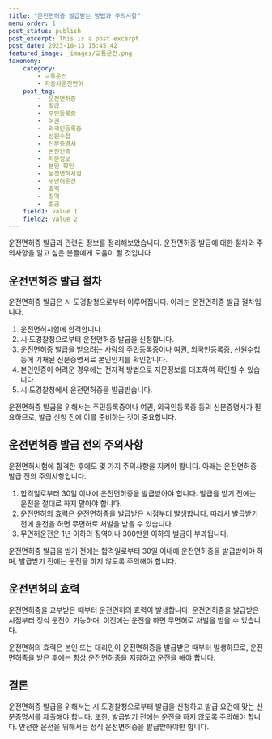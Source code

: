 ```yaml
---
title: "운전면허증 발급받는 방법과 주의사항"
menu_order: 1
post_status: publish
post_excerpt: This is a post excerpt
post_date: 2023-10-13 15:45:42
featured_image: _images/교통운전.png
taxonomy:
    category:
        - 교통운전
        - 자동차운전면허
    post_tag:
        -  운전면허증
        -  발급
        -  주민등록증
        -  여권
        -  외국인등록증
        -  선원수첩
        -  신분증명서
        -  본인인증
        -  지문정보
        -  본인 확인
        -  운전면허시험
        -  무면허운전
        -  효력
        -  징역
        -  벌금
    field1: value 1
    field2: value 2
---
```



운전면허증 발급과 관련된 정보를 정리해보았습니다. 운전면허증 발급에 대한 절차와 주의사항을 알고 싶은 분들에게 도움이 될 것입니다.

## 운전면허증 발급 절차

운전면허증 발급은 시·도경찰청으로부터 이루어집니다. 아래는 운전면허증 발급 절차입니다.

1. 운전면허시험에 합격합니다.
2. 시·도경찰청으로부터 운전면허증 발급을 신청합니다.
3. 운전면허증 발급을 받으려는 사람의 주민등록증이나 여권, 외국인등록증, 선원수첩 등에 기재된 신분증명서로 본인인지를 확인합니다.
4. 본인인증이 어려운 경우에는 전자적 방법으로 지문정보를 대조하여 확인할 수 있습니다.
5. 시·도경찰청에서 운전면허증을 발급받습니다.

운전면허증 발급을 위해서는 주민등록증이나 여권, 외국인등록증 등의 신분증명서가 필요하므로, 발급 신청 전에 이를 준비하는 것이 중요합니다.

## 운전면허증 발급 전의 주의사항

운전면허시험에 합격한 후에도 몇 가지 주의사항을 지켜야 합니다. 아래는 운전면허증 발급 전의 주의사항입니다.

1. 합격일로부터 30일 이내에 운전면허증을 발급받아야 합니다. 발급을 받기 전에는 운전을 절대로 하지 말아야 합니다.
2. 운전면허의 효력은 운전면허증을 발급받은 시점부터 발생합니다. 따라서 발급받기 전에 운전을 하면 무면허로 처벌을 받을 수 있습니다.
3. 무면허운전은 1년 이하의 징역이나 300만원 이하의 벌금이 부과됩니다.

운전면허증 발급을 받기 전에는 합격일로부터 30일 이내에 운전면허증을 발급받아야 하며, 발급받기 전에는 운전을 하지 않도록 주의해야 합니다.

## 운전면허의 효력

운전면허증을 교부받은 때부터 운전면허의 효력이 발생합니다. 운전면허증을 발급받은 시점부터 정식 운전이 가능하며, 이전에는 운전을 하면 무면허로 처벌을 받을 수 있습니다.

운전면허의 효력은 본인 또는 대리인이 운전면허증을 발급받은 때부터 발생하므로, 운전면허증을 받은 후에는 항상 운전면허증을 지참하고 운전을 해야 합니다.

## 결론

운전면허증 발급을 위해서는 시·도경찰청으로부터 발급을 신청하고 발급 요건에 맞는 신분증명서를 제출해야 합니다. 또한, 발급받기 전에는 운전을 하지 않도록 주의해야 합니다. 안전한 운전을 위해서는 정식 운전면허증을 발급받아야만 합니다.

